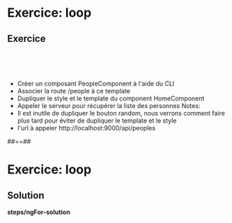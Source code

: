 <!-- .slide: class="exercice" -->
# Exercice: loop
## Exercice
<br><br><br>

- Créer un composant PeopleComponent à l'aide du CLI
- Associer la route /people à ce template
- Dupliquer le style et le template du component HomeComponent
- Appeler le serveur pour récupérer la liste des personnes
Notes:
- Il est inutile de dupliquer le bouton random, nous verrons comment faire plus tard pour éviter de dupliquer le template et le style
- l'url à appeler http://localhost:9000/api/peoples

##==##

<!-- .slide: class="exercice full-center" -->
# Exercice: loop
## Solution
<b>steps/ngFor-solution</b>
